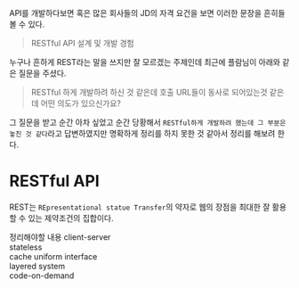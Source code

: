 API를 개발하다보면 혹은 많은 회사들의 JD의 자격 요건을 보면 이러한 문장을 흔히들 볼 수 있다.

> RESTful API 설계 및 개발 경험

누구나 흔하게 REST라는 말을 쓰지만 잘 모르겠는 주제인데 최근에 플람님이 아래와 같은 질문을 주셨다.   

> RESTful 하게 개발하려 하신 것 같은데 호출 URL들이 동사로 되어있는것 같은데 어떤 의도가 있으신가요?

그 질문을 받고 순간 아차 싶었고 순간 당황해서 `RESTful하게 개발하려 했는데 그 부분은 놓친 것 같다`라고 답변하였지만 명확하게 정리를 하지 못한 것 같아서 정리를 해보려 한다.

# RESTful API
REST는 `REpresentational statue Transfer`의 약자로 웹의 장점을 최대한 잘 활용할 수 있는 제약조건의 집합이다.

정리해야할 내용
client-server  
stateless  
cache
uniform interface  
layered system  
code-on-demand  
